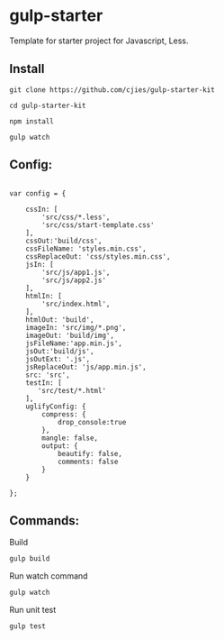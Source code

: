 # gulp-starter

Template for starter project for Javascript, Less.

## Install

```shell
git clone https://github.com/cjies/gulp-starter-kit

cd gulp-starter-kit

npm install

gulp watch
```


## Config:

```

var config = {

    cssIn: [
        'src/css/*.less',
        'src/css/start-template.css'
    ],
    cssOut:'build/css',
    cssFileName: 'styles.min.css',
    cssReplaceOut: 'css/styles.min.css',
    jsIn: [
        'src/js/app1.js',
        'src/js/app2.js'
    ],
    htmlIn: [
        'src/index.html',
    ],
    htmlOut: 'build',
    imageIn: 'src/img/*.png',
    imageOut: 'build/img',
    jsFileName:'app.min.js',
    jsOut:'build/js',
    jsOutExt: '.js',
    jsReplaceOut: 'js/app.min.js',
    src: 'src',
    testIn: [
       'src/test/*.html'
    ],
    uglifyConfig: {
        compress: {
            drop_console:true
        },
        mangle: false,
        output: {
            beautify: false,
            comments: false 
        }
    }

};
```
## Commands:

Build
```bash
gulp build
```

Run watch command
```bash
gulp watch
```

Run unit test
```bash
gulp test
```


